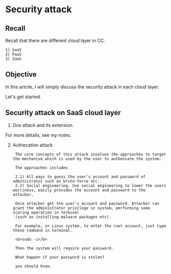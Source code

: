 # Security attack
## Recall
Recall that there are different cloud layer in CC.
  
    1) SaaS
    2) PaaS
    3) IaaS
    
## Objective
In this artcile, I will simply discuss the security attack in each cloud layer.

Let's get started.

## Security attack on SaaS cloud layer

1) Dos attack and its extension.

For more details, see my notes.

2) Authecation attack.
    
        The core concepts of this attack involves the approaches to target the mechanism which is used by the user to authencate the system.
        
        The approaches includes 
        
        2.1) All ways to guess the user's account and password of administrator such as brute-force etc. 
        2.2) Social engineering. Use social engineering to lower the users worriness, easily provides the account and password to the attacker.

        Once attacker get the user's account and password. Attacker can grant the administrator privilege in system, performing some scaring operation in terminal 
        (such as installing malware packages etc).
        
        For example, in Linux system, to enter the root account, just type these command in terminal.
        
        <b>sudo -i</b>
        
        Then the system will require your password.
        
        What happen if your password is stolen? 
        
        you should know.
        
        
        
        
        
        
        

    

